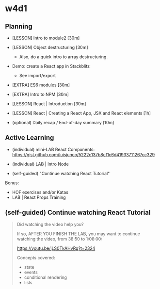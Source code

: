
# w4d1


## Planning

- [LESSON] Intro to module2 [30m]

- [LESSON] Object destructuring [30m]
  - Also, do a quick intro to array destructuring.

- Demo: create a React app in Stackblitz
  - See import/export

- [EXTRA] ES6 modules [30m]

- [EXTRA] Intro to NPM [30m]

- [LESSON] React | Introduction [30m]

- [LESSON] React | Creating a React App, JSX and React elements [1h]

- (optional) Daily recap / End-of-day summary [10m]



## Active Learning

- (individual) mini-LAB React Components: https://gist.github.com/luisjunco/5222c137b8cf1c6d41933711267cc329

<!-- 
@todo: 
- add solutions
- improve iterations (e.g. add bonus with some css)
- bonus: research props
-->

- (individual) LAB | Intro Node

- (self-guided) "Continue watching React Tutorial"


Bonus:
- HOF exercises and/or Katas
- LAB | React Props Training



<!-- 

Review planning w4d1.
Consider:
- intro to props (e.g. a self-guided video)
- "LAB React Props Training" as mandatory w4d1 ?

-->


## (self-guided) Continue watching React Tutorial


> Did watching the video help you?
> 
> If so, AFTER YOU FINISH THE LAB, you may want to continue watching the video, from 38:50 to 1:08:00:
> 
> https://youtu.be/jLS0TkAHvRg?t=2324
> 
> Concepts covered:
> - state 
> - events
> - conditional rendering 
> - lists

